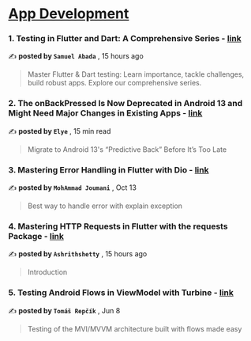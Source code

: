 
<h1><a href=https://medium.com/tag/mobile-app-development/recommended target="_blank" rel="noopener noreferrer">App Development</a></h1>
<h3>1. Testing in Flutter and Dart: A Comprehensive Series - <a href=https://medium.com/itnext/testing-in-flutter-and-dart-overview-286be6baad17?source=tag_recommended_feed---------0-84----------mobile_app_development----------e4f20ba2_a8ee_40e8_a2cd_662779310e88------- target="_blank" rel="noopener noreferrer">link</a></h3>

✍️ **posted by `Samuel Abada`** <date> , 15 hours ago</date>

<blockquote>Master Flutter & Dart testing: Learn importance, tackle challenges, build robust apps. Explore our comprehensive series.</blockquote>

<h3>2. The onBackPressed Is Now Deprecated in Android 13 and Might Need Major Changes in Existing Apps - <a href=https://medium.com/mobile-app-development-publication/migrate-to-android-13-predictive-back-soon-before-its-too-late-e1e1723f392?source=tag_recommended_feed---------1-107----------mobile_app_development----------e4f20ba2_a8ee_40e8_a2cd_662779310e88------- target="_blank" rel="noopener noreferrer">link</a></h3>

✍️ **posted by `Elye`** <date> , 15 min read</date>

<blockquote>Migrate to Android 13's “Predictive Back” Before It’s Too Late</blockquote>

<h3>3. Mastering Error Handling in Flutter with Dio - <a href=https://medium.com/@mohammadjoumani/error-handling-in-flutter-a1dfe81a2e0?source=tag_recommended_feed---------2-85----------mobile_app_development----------e4f20ba2_a8ee_40e8_a2cd_662779310e88------- target="_blank" rel="noopener noreferrer">link</a></h3>

✍️ **posted by `MohAmmad Joumani`** <date> , Oct 13</date>

<blockquote>Best way to handle error with explain exception</blockquote>

<h3>4. Mastering HTTP Requests in Flutter with the requests Package - <a href=https://medium.com/@ashrithshetty0/mastering-http-requests-in-flutter-with-the-http-package-116581b3e411?source=tag_recommended_feed---------3-84----------mobile_app_development----------e4f20ba2_a8ee_40e8_a2cd_662779310e88------- target="_blank" rel="noopener noreferrer">link</a></h3>

✍️ **posted by `Ashrithshetty`** <date> , 15 hours ago</date>

<blockquote>Introduction</blockquote>

<h3>5. Testing Android Flows in ViewModel with Turbine - <a href=https://medium.com/proandroiddev/testing-android-flows-in-viewmodel-with-turbine-ea9bae7e811a?source=tag_recommended_feed---------4-107----------mobile_app_development----------e4f20ba2_a8ee_40e8_a2cd_662779310e88------- target="_blank" rel="noopener noreferrer">link</a></h3>

✍️ **posted by `Tomáš Repčík`** <date> , Jun 8</date>

<blockquote>Testing of the MVI/MVVM architecture built with flows made easy</blockquote>

